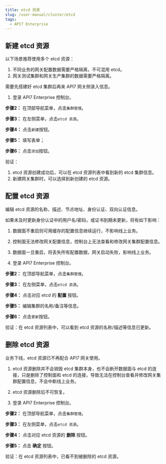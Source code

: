 ```yaml
---
title: etcd 资源
slug: /user-manual/cluster/etcd
tags:
  - API7 Enterprise
---
```


## 新建 etcd 资源


以下场景推荐使用多个 etcd 资源：
1. 不同业务的网关配置数据需要严格隔离，不可混用 etcd。
2. 网关测试集群和网关生产集群的数据需要严格隔离。



需要先搭建好 etcd 集群后再来 API7 网关侧录入信息。



1.  登录 API7 Enterprise 控制台。

**步骤2：** 在顶部导航菜单，点击`集群管理`。

**步骤3：** 在左侧菜单，点击`etcd 资源`。

**步骤4：** 点击`新建`按钮。

**步骤5：** 填写表单；

**步骤6：** 点击`添加`按钮。

验证：
1. etcd 资源创建成功后，可以在 etcd 资源列表中看到新的 etcd 集群信息。
2. 新建网关集群时，可以选择到新创建的 etcd 资源。

## 配置 etcd 资源


编辑 etcd 资源的名称、描述、节点地址、身份认证、双向认证信息。



如果未及时更新身份认证中的用户名/密码，或证书到期未更新，将有如下影响：
1. 数据面不重启则可用缓存的配置信息继续运行，不影响线上业务。
2. 控制面无法修改网关配置信息，控制台上无法查看和修改网关集群配置信息。
3. 数据面一旦重启，将丢失所有配置数据，网关启动失败，影响线上业务。



1.  登录 API7 Enterprise 控制台。

**步骤2：** 在顶部导航菜单，点击`集群管理`。

**步骤3：** 在左侧菜单，点击`etcd 资源`。

**步骤4：** 点击对应 etcd 的 **配置** 按钮。

**步骤5：** 编辑集群的名称/备注等信息。

**步骤6：** 点击`更新`按钮。

验证：在 etcd 资源列表中，可以看到 etcd 资源的名称/描述等信息已更新。

## 删除 etcd 资源


业务下线，etcd 资源已不再配合 API7 网关使用。



1. etcd 资源删除并不会销毁 etcd 集群本身，也不会断开数据面与 etcd 的连接，只是删除了控制面和 etcd 的连接，导致无法在控制台查看并修改网关集群配置信息，不会中断线上业务。
2. etcd 资源删除后不可恢复。



1.  登录 API7 Enterprise 控制台。

**步骤2：** 在顶部导航菜单，点击`集群管理`。

**步骤3：** 在左侧菜单，点击`etcd 资源`。

**步骤4：** 点击对应 etcd 资源的 **删除** 按钮。

**步骤5：** 点击 **确定** 按钮。

验证：在 etcd 资源列表中，已看不到被删除的 etcd 资源。
